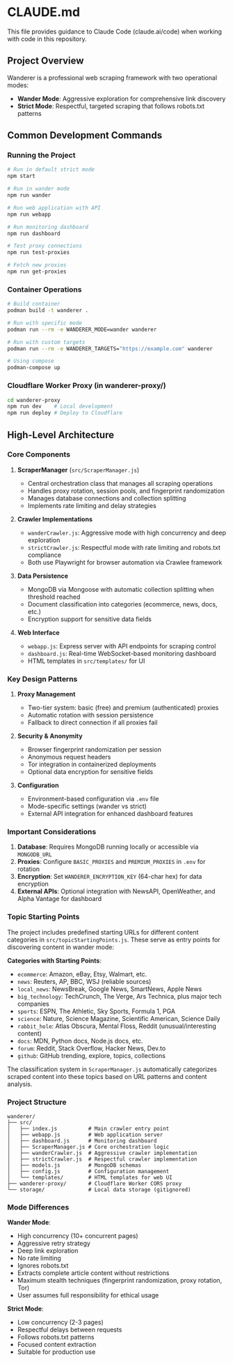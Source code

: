 # CLAUDE.md

This file provides guidance to Claude Code (claude.ai/code) when working with code in this repository.

## Project Overview

Wanderer is a professional web scraping framework with two operational modes:
- **Wander Mode**: Aggressive exploration for comprehensive link discovery
- **Strict Mode**: Respectful, targeted scraping that follows robots.txt patterns

## Common Development Commands

### Running the Project
```bash
# Run in default strict mode
npm start

# Run in wander mode
npm run wander

# Run web application with API
npm run webapp

# Run monitoring dashboard
npm run dashboard

# Test proxy connections
npm run test-proxies

# Fetch new proxies
npm run get-proxies
```

### Container Operations
```bash
# Build container
podman build -t wanderer .

# Run with specific mode
podman run --rm -e WANDERER_MODE=wander wanderer

# Run with custom targets
podman run --rm -e WANDERER_TARGETS="https://example.com" wanderer

# Using compose
podman-compose up
```

### Cloudflare Worker Proxy (in wanderer-proxy/)
```bash
cd wanderer-proxy
npm run dev    # Local development
npm run deploy # Deploy to Cloudflare
```

## High-Level Architecture

### Core Components

1. **ScraperManager** (`src/ScraperManager.js`)
   - Central orchestration class that manages all scraping operations
   - Handles proxy rotation, session pools, and fingerprint randomization
   - Manages database connections and collection splitting
   - Implements rate limiting and delay strategies

2. **Crawler Implementations**
   - `wanderCrawler.js`: Aggressive mode with high concurrency and deep exploration
   - `strictCrawler.js`: Respectful mode with rate limiting and robots.txt compliance
   - Both use Playwright for browser automation via Crawlee framework

3. **Data Persistence**
   - MongoDB via Mongoose with automatic collection splitting when threshold reached
   - Document classification into categories (ecommerce, news, docs, etc.)
   - Encryption support for sensitive data fields

4. **Web Interface**
   - `webapp.js`: Express server with API endpoints for scraping control
   - `dashboard.js`: Real-time WebSocket-based monitoring dashboard
   - HTML templates in `src/templates/` for UI

### Key Design Patterns

1. **Proxy Management**
   - Two-tier system: basic (free) and premium (authenticated) proxies
   - Automatic rotation with session persistence
   - Fallback to direct connection if all proxies fail

2. **Security & Anonymity**
   - Browser fingerprint randomization per session
   - Anonymous request headers
   - Tor integration in containerized deployments
   - Optional data encryption for sensitive fields

3. **Configuration**
   - Environment-based configuration via `.env` file
   - Mode-specific settings (wander vs strict)
   - External API integration for enhanced dashboard features

### Important Considerations

1. **Database**: Requires MongoDB running locally or accessible via `MONGODB_URL`
2. **Proxies**: Configure `BASIC_PROXIES` and `PREMIUM_PROXIES` in `.env` for rotation
3. **Encryption**: Set `WANDERER_ENCRYPTION_KEY` (64-char hex) for data encryption
4. **External APIs**: Optional integration with NewsAPI, OpenWeather, and Alpha Vantage for dashboard

### Topic Starting Points

The project includes predefined starting URLs for different content categories in `src/topicStartingPoints.js`. These serve as entry points for discovering content in wander mode:

**Categories with Starting Points**:
- `ecommerce`: Amazon, eBay, Etsy, Walmart, etc.
- `news`: Reuters, AP, BBC, WSJ (reliable sources)
- `local_news`: NewsBreak, Google News, SmartNews, Apple News
- `big_technology`: TechCrunch, The Verge, Ars Technica, plus major tech companies
- `sports`: ESPN, The Athletic, Sky Sports, Formula 1, PGA
- `science`: Nature, Science Magazine, Scientific American, Science Daily
- `rabbit_hole`: Atlas Obscura, Mental Floss, Reddit (unusual/interesting content)
- `docs`: MDN, Python docs, Node.js docs, etc.
- `forum`: Reddit, Stack Overflow, Hacker News, Dev.to
- `github`: GitHub trending, explore, topics, collections

The classification system in `ScraperManager.js` automatically categorizes scraped content into these topics based on URL patterns and content analysis.

### Project Structure
```
wanderer/
├── src/
│   ├── index.js          # Main crawler entry point
│   ├── webapp.js         # Web application server
│   ├── dashboard.js      # Monitoring dashboard
│   ├── ScraperManager.js # Core orchestration logic
│   ├── wanderCrawler.js  # Aggressive crawler implementation
│   ├── strictCrawler.js  # Respectful crawler implementation
│   ├── models.js         # MongoDB schemas
│   ├── config.js         # Configuration management
│   └── templates/        # HTML templates for web UI
├── wanderer-proxy/       # Cloudflare Worker CORS proxy
└── storage/              # Local data storage (gitignored)
```

### Mode Differences

**Wander Mode**:
- High concurrency (10+ concurrent pages)
- Aggressive retry strategy
- Deep link exploration
- No rate limiting
- Ignores robots.txt
- Extracts complete article content without restrictions
- Maximum stealth techniques (fingerprint randomization, proxy rotation, Tor)
- User assumes full responsibility for ethical usage

**Strict Mode**:
- Low concurrency (2-3 pages)
- Respectful delays between requests
- Follows robots.txt patterns
- Focused content extraction
- Suitable for production use
